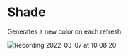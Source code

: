 # Shade
Generates a new color on each refresh

![Recording 2022-03-07 at 10 08 20](https://user-images.githubusercontent.com/46692803/157060735-0ce190db-7091-4140-9b16-36b8eab96a5b.gif)
